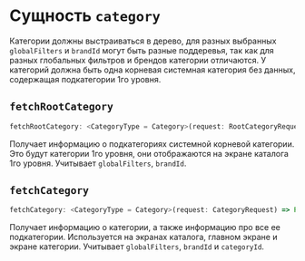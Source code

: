 # Сущность `category`

Категории должны выстраиваться в дерево, для разных выбранных `globalFilters` и `brandId`
могут быть разные поддеревья, так как для разных глобальных фильтров и брендов категории отличаются.
У категорий должна быть одна корневая системная категория без данных, содержащая подкатегории
1го уровня.

## `fetchRootCategory`

```typescript
fetchRootCategory: <CategoryType = Category>(request: RootCategoryRequest) => Promise<RootCategoryResponse<CategoryType>>;
```

Получает информацию о подкатегориях системной корневой категории.
Это будут категории 1го уровня, они отображаются на экране каталога 1го уровня.
Учитывает `globalFilters`, `brandId`.

## `fetchCategory`

```typescript
fetchCategory: <CategoryType = Category>(request: CategoryRequest) => Promise<CategoryResponse<CategoryType>>;
```

Получает информацию о категории, а также информацию про все ее подкатегории.
Используется на экранах каталога, главном экране и экране категории.
Учитывает `globalFilters`, `brandId` и `categoryId`.
